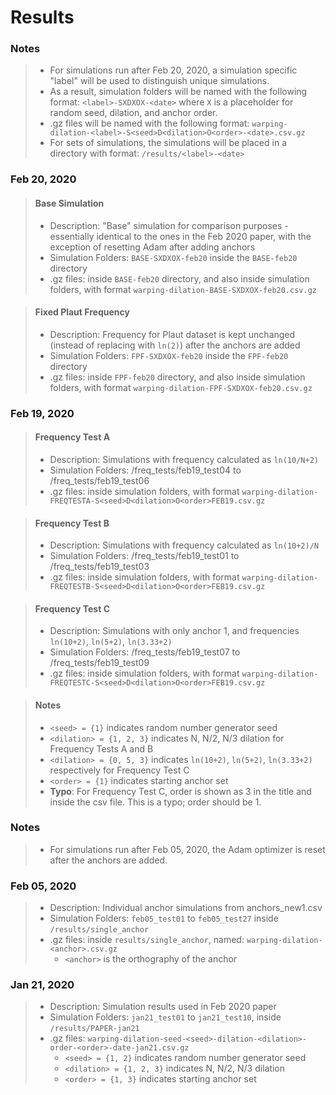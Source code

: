# Results

### Notes
> * For simulations run after Feb 20, 2020, a simulation specific "label" will be used to distinguish unique simulations.
> * As a result, simulation folders will be named with the following format: `<label>-SXDXOX-<date>` where `X` is a placeholder for random seed, dilation, and anchor order.
> * .gz files will be named with the following format:
`warping-dilation-<label>-S<seed>D<dilation>O<order>-<date>.csv.gz`
> * For sets of simulations, the simulations will be placed in a directory with format:
`/results/<label>-<date>`

### Feb 20, 2020
>#### Base Simulation
> * Description: "Base" simulation for comparison purposes - essentially identical to the ones in the Feb 2020 paper, with the exception of resetting Adam after adding anchors
> * Simulation Folders: `BASE-SXDXOX-feb20` inside the `BASE-feb20` directory
> * .gz files: inside `BASE-feb20` directory, and also inside simulation folders, with format
`warping-dilation-BASE-SXDXOX-feb20.csv.gz`

>#### Fixed Plaut Frequency
> * Description: Frequency for Plaut dataset is kept unchanged (instead of replacing with `ln(2)`) after the anchors are added
> * Simulation Folders: `FPF-SXDXOX-feb20` inside the `FPF-feb20` directory
> * .gz files: inside `FPF-feb20` directory, and also inside simulation folders, with format
`warping-dilation-FPF-SXDXOX-feb20.csv.gz`

### Feb 19, 2020
>#### Frequency Test A
> * Description: Simulations with frequency calculated as `ln(10/N+2)`
> * Simulation Folders: /freq_tests/feb19_test04 to /freq_tests/feb19_test06
> * .gz files: inside simulation folders, with format `warping-dilation-FREQTESTA-S<seed>D<dilation>O<order>FEB19.csv.gz`

>#### Frequency Test B
> * Description: Simulations with frequency calculated as `ln(10+2)/N`
> * Simulation Folders: /freq_tests/feb19_test01 to /freq_tests/feb19_test03
> * .gz files: inside simulation folders, with format `warping-dilation-FREQTESTB-S<seed>D<dilation>O<order>FEB19.csv.gz`

>#### Frequency Test C
> * Description: Simulations with only anchor 1, and frequencies `ln(10+2)`, `ln(5+2)`, `ln(3.33+2)`
> * Simulation Folders: /freq_tests/feb19_test07 to /freq_tests/feb19_test09
> * .gz files: inside simulation folders, with format `warping-dilation-FREQTESTC-S<seed>D<dilation>O<order>FEB19.csv.gz`

>#### Notes
>    * `<seed> = {1}` indicates random number generator seed
>    * `<dilation> = {1, 2, 3}` indicates N, N/2, N/3 dilation for Frequency Tests A and B
>    * `<dilation> = {0, 5, 3}` indicates `ln(10+2)`, `ln(5+2)`, `ln(3.33+2)` respectively for Frequency Test C
>    * `<order> = {1}` indicates starting anchor set
>    * **Typo**: For Frequency Test C, order is shown as 3 in the title and inside the csv file. This is a typo; order should be 1.


### Notes
> * For simulations run after Feb 05, 2020, the Adam optimizer is reset after the anchors are added.

### Feb 05, 2020
> * Description: Individual anchor simulations from anchors_new1.csv
> * Simulation Folders: `feb05_test01` to `feb05_test27` inside `/results/single_anchor`
> * .gz files: inside `results/single_anchor`, named: `warping-dilation-<anchor>.csv.gz`
>    * `<anchor>` is the orthography of the anchor

### Jan 21, 2020
 > * Description: Simulation results used in Feb 2020 paper
 > * Simulation Folders: `jan21_test01` to `jan21_test10`, inside `/results/PAPER-jan21`
 > * .gz files: `warping-dilation-seed-<seed>-dilation-<dilation>-order-<order>-date-jan21.csv.gz`
 >    * `<seed> = {1, 2}` indicates random number generator seed
 >    * `<dilation> = {1, 2, 3}` indicates N, N/2, N/3 dilation
 >    * `<order> = {1, 3}` indicates starting anchor set
     

